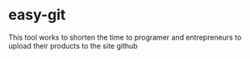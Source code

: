 # easy-git
This tool works to shorten the time to programer and entrepreneurs to upload their products to the site github
